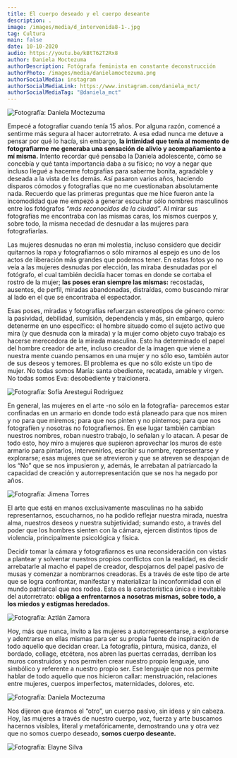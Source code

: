```yaml
---
title: El cuerpo deseado y el cuerpo deseante
description: .
image: /images/media/d_intervenida8-1-.jpg
tag: Cultura
main: false
date: 10-10-2020
audio: https://youtu.be/kBtT62T2Rx8
author: Daniela Moctezuma
authorDescription: Fotógrafa feminista en constante deconstrucción
authorPhoto: /images/media/danielamoctezuma.png
authorSocialMedia: instagram
authorSocialMediaLink: https://www.instagram.com/daniela_mct/
authorSocialMediaTag: "@daniela_mct"
---
```

![](/images/media/d_intervenida8.jpg "Fotografía: Daniela Moctezuma")



Empecé a fotografiar cuando tenía 15 años. Por alguna razón, comencé a sentirme más segura al hacer autorretrato. A esa edad nunca me detuve a pensar por qué lo hacía, sin embargo, **la intimidad que tenía al momento de fotografiarme me generaba una sensación de alivio y acompañamiento a mí misma.** Intento recordar qué pensaba la Daniela adolescente, cómo se concebía y qué tanta importancia daba a su físico; no voy a negar que incluso llegué a hacerme fotografías para saberme bonita, agradable y deseada a la vista de lxs demás. Así pasaron varios años, haciendo disparos cómodos y fotografías que no me cuestionaban absolutamente nada. 
Recuerdo que las primeras preguntas que me hice fueron ante la incomodidad que me empezó a generar escuchar sólo nombres masculinos entre los fotógrafos *“más reconocidos de la ciudad”.* Al mirar sus fotografías me encontraba con las mismas caras, los mismos cuerpos y, sobre todo, la misma necedad de desnudar a las mujeres para fotografiarlas. 

Las mujeres desnudas no eran mi molestia, incluso considero que decidir quitarnos la ropa y fotografiarnos o sólo mirarnos al espejo es uno de los actos de liberación más grandes que podemos tener. En estas fotos yo no veía a las mujeres desnudas por elección, las miraba desnudadas por el fotógrafo, el cual también decidía hacer tomas en donde se cortaba el rostro de la mujer; **las poses eran siempre las mismas:** recostadas, ausentes, de perfil, miradas abandonadas, distraídas, como buscando mirar al lado en el que se encontraba el espectador. 

Esas poses, miradas y fotografías refuerzan estereotipos de género como: la pasividad, debilidad, sumisión, dependencia y más, sin embargo, quiero detenerme en uno específico: el hombre situado como el sujeto activo que mira (y que desnuda con la mirada) y la mujer como objeto cuyo trabajo es hacerse merecedora de la mirada masculina. Esto ha determinado el papel del hombre creador de arte, incluso creador de la imagen que viene a nuestra mente cuando pensamos en una mujer y no sólo eso, también autor de sus deseos y temores. El problema es que no sólo existe un tipo de mujer. No todas somos María: santa obediente, recatada, amable y virgen. No todas somos Eva: desobediente y traicionera. 

![Fotografía: Sofía Arestegui Rodríguez](/images/media/sofía-arestegui-rodríguez-1-.jpg)

En general, las mujeres en el arte -no sólo en la fotografía- parecemos estar confinadas en un armario en donde todo está planeado para que nos miren y no para que miremos; para que nos pinten y no pintemos; para que nos fotografíen y nosotras no fotografiemos. En ese lugar también cambian nuestros nombres, roban nuestro trabajo, lo señalan y lo atacan. A pesar de todo esto, hoy miro a mujeres que supieron aprovechar los muros de este armario para pintarlos, intervenirlos, escribir su nombre, representarse y explorarse; esas mujeres que se atrevieron y que se atreven se despojan de los “No” que se nos impusieron y, además, le arrebatan al patriarcado la capacidad de creación y autorrepresentación que se nos ha negado por años.

![Fotografía: Jimena Torres](/images/media/jimena-torres-1-.jpg)

El arte que está en manos exclusivamente masculinas no ha sabido representarnos, escucharnos, no ha podido reflejar nuestra mirada, nuestra alma, nuestros deseos y nuestra subjetividad; sumando esto, a través del poder que los hombres sienten con la cámara, ejercen distintos tipos de violencia, principalmente psicológica y física. 

Decidir tomar la cámara y fotografiarnos es una reconsideración con vistas a plantear y solventar nuestros propios conflictos con la realidad, es decidir arrebatarle al macho el papel de creador, despojarnos del papel pasivo de musas y comenzar a nombrarnos creadoras. Es a través de este tipo de arte que se logra confrontar, manifestar y materializar la inconformidad con el mundo patriarcal que nos rodea. Esta es la característica única e inevitable del autorretrato: **obliga a enfrentarnos a nosotras mismas, sobre todo, a los miedos y estigmas heredados.** 

![Fotografía: Aztlán Zamora](/images/media/aztlán-zamora-1-.jpg)

Hoy, más que nunca, invito a las mujeres a autorrepresentarse, a explorarse y adentrarse en ellas mismas para ser su propia fuente de inspiración de todo aquello que decidan crear. La fotografía, pintura, música, danza, el bordado, collage, etcétera, nos abren las puertas cerradas, derriban los muros construidos y nos permiten crear nuestro propio lenguaje, uno simbólico y referente a nuestro propio ser. Ese lenguaje que nos permite hablar de todo aquello que nos hicieron callar: menstruación, relaciones entre mujeres, cuerpos imperfectos, maternidades, dolores, etc.

![Fotografía: Daniela Moctezuma](/images/media/mujer-lunar-4-1-.jpg)

Nos dijeron que éramos el “otro”, un cuerpo pasivo, sin ideas y sin cabeza. Hoy, las mujeres a través de nuestro cuerpo, voz, fuerza y arte buscamos hacernos visibles, literal y metafóricamente, demostrando una y otra vez que no somos cuerpo deseado, **somos cuerpo deseante.** 

![Fotografía: Elayne Silva](/images/media/elayne-silva-1-.jpeg)